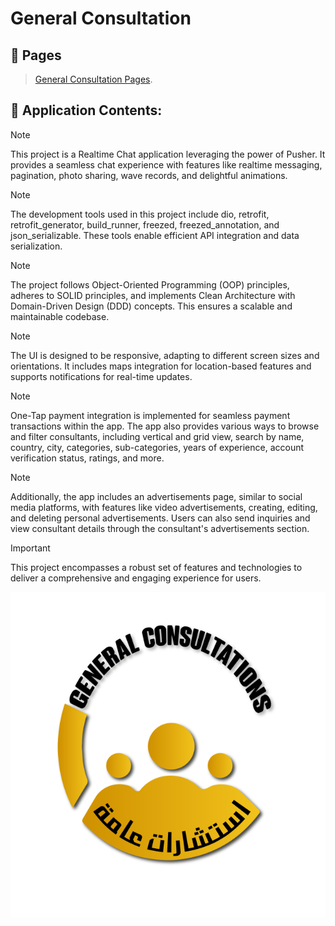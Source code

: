 # General Consultation

## 📢  Pages
>[General Consultation Pages](https://drive.google.com/drive/folders/1vX0DtK4S46bJ7N1dE1cj0Mjq2AZKjZew?usp=sharing).

## 📢 Application Contents:
 

> [!NOTE]
>This project is a Realtime Chat application leveraging the power of Pusher. It provides a seamless chat experience with features like realtime messaging, pagination, photo sharing, wave records, and delightful animations.

> [!NOTE]
>The development tools used in this project include dio, retrofit, retrofit_generator, build_runner, freezed, freezed_annotation, and json_serializable. These tools enable efficient API integration and data serialization.

> [!NOTE]
>The project follows Object-Oriented Programming (OOP) principles, adheres to SOLID principles, and implements Clean Architecture with Domain-Driven Design (DDD) concepts. This ensures a scalable and maintainable codebase.

> [!NOTE]
>The UI is designed to be responsive, adapting to different screen sizes and orientations. It includes maps integration for location-based features and supports notifications for real-time updates.

> [!NOTE]
>One-Tap payment integration is implemented for seamless payment transactions within the app. The app also provides various ways to browse and filter consultants, including vertical and grid view, search by name, country, city, categories, sub-categories, years of experience, account verification status, ratings, and more.

> [!NOTE]
>Additionally, the app includes an advertisements page, similar to social media platforms, with features like video advertisements, creating, editing, and deleting personal advertisements. Users can also send inquiries and view consultant details through the consultant's advertisements section.

> [!IMPORTANT]
>This project encompasses a robust set of features and technologies to deliver a comprehensive and engaging experience for users.

<picture>
  <img alt="Shows an illustrated sun in light mode and a moon with stars in dark mode." src="logo.svg">
</picture>
